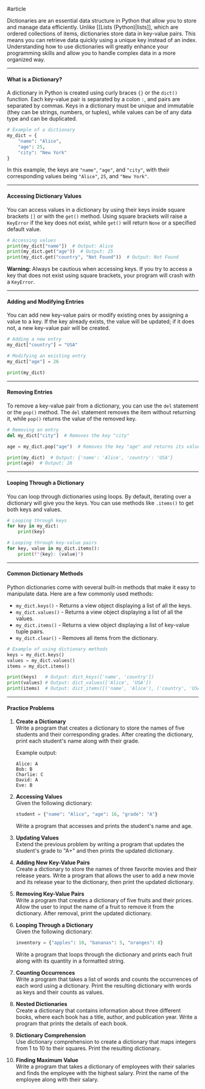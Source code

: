 #article

Dictionaries are an essential data structure in Python that allow you to store and manage data efficiently. Unlike [[Lists (Python)|lists]], which are ordered collections of items, dictionaries store data in key-value pairs. This means you can retrieve data quickly using a unique key instead of an index. Understanding how to use dictionaries will greatly enhance your programming skills and allow you to handle complex data in a more organized way.

---
#### What is a Dictionary?

A dictionary in Python is created using curly braces `{}` or the `dict()` function. Each key-value pair is separated by a colon `:`, and pairs are separated by commas. Keys in a dictionary must be unique and immutable (they can be strings, numbers, or tuples), while values can be of any data type and can be duplicated.

```python
# Example of a dictionary
my_dict = {
    "name": "Alice",
    "age": 25,
    "city": "New York"
}
```

In this example, the keys are `"name"`, `"age"`, and `"city"`, with their corresponding values being `"Alice"`, `25`, and `"New York"`.

---
#### Accessing Dictionary Values

You can access values in a dictionary by using their keys inside square brackets `[]` or with the `get()` method. Using square brackets will raise a `KeyError` if the key does not exist, while `get()` will return `None` or a specified default value.

```python
# Accessing values
print(my_dict["name"])  # Output: Alice
print(my_dict.get("age"))  # Output: 25
print(my_dict.get("country", "Not Found"))  # Output: Not Found
```

**Warning:** Always be cautious when accessing keys. If you try to access a key that does not exist using square brackets, your program will crash with a `KeyError`.

---
#### Adding and Modifying Entries

You can add new key-value pairs or modify existing ones by assigning a value to a key. If the key already exists, the value will be updated; if it does not, a new key-value pair will be created.

```python
# Adding a new entry
my_dict["country"] = "USA"

# Modifying an existing entry
my_dict["age"] = 26

print(my_dict)
```

---
#### Removing Entries

To remove a key-value pair from a dictionary, you can use the `del` statement or the `pop()` method. The `del` statement removes the item without returning it, while `pop()` returns the value of the removed key.

```python
# Removing an entry
del my_dict["city"]  # Removes the key "city"

age = my_dict.pop("age")  # Removes the key "age" and returns its value

print(my_dict)  # Output: {'name': 'Alice', 'country': 'USA'}
print(age)  # Output: 26
```

---
#### Looping Through a Dictionary

You can loop through dictionaries using loops. By default, iterating over a dictionary will give you the keys. You can use methods like `.items()` to get both keys and values.

```python
# Looping through keys
for key in my_dict:
    print(key)

# Looping through key-value pairs
for key, value in my_dict.items():
    print(f"{key}: {value}")
```

---
#### Common Dictionary Methods

Python dictionaries come with several built-in methods that make it easy to manipulate data. Here are a few commonly used methods:

- `my_dict.keys()` - Returns a view object displaying a list of all the keys.
- `my_dict.values()` - Returns a view object displaying a list of all the values.
- `my_dict.items()` - Returns a view object displaying a list of key-value tuple pairs.
- `my_dict.clear()` - Removes all items from the dictionary.

```python
# Example of using dictionary methods
keys = my_dict.keys()
values = my_dict.values()
items = my_dict.items()

print(keys)   # Output: dict_keys(['name', 'country'])
print(values) # Output: dict_values(['Alice', 'USA'])
print(items)  # Output: dict_items([('name', 'Alice'), ('country', 'USA')])
```

---
#### Practice Problems

1. **Create a Dictionary**  
   Write a program that creates a dictionary to store the names of five students and their corresponding grades. After creating the dictionary, print each student's name along with their grade.

   Example output:  
   ```
   Alice: A  
   Bob: B  
   Charlie: C  
   David: A  
   Eve: B  
   ```

2. **Accessing Values**  
   Given the following dictionary:  
   ```python
   student = {"name": "Alice", "age": 16, "grade": "A"}
   ```  
   Write a program that accesses and prints the student's name and age.

3. **Updating Values**  
   Extend the previous problem by writing a program that updates the student's grade to "A+" and then prints the updated dictionary.

4. **Adding New Key-Value Pairs**  
   Create a dictionary to store the names of three favorite movies and their release years. Write a program that allows the user to add a new movie and its release year to the dictionary, then print the updated dictionary.

5. **Removing Key-Value Pairs**  
   Write a program that creates a dictionary of five fruits and their prices. Allow the user to input the name of a fruit to remove it from the dictionary. After removal, print the updated dictionary.

6. **Looping Through a Dictionary**  
   Given the following dictionary:  
   ```python
   inventory = {"apples": 10, "bananas": 5, "oranges": 8}
   ```  
   Write a program that loops through the dictionary and prints each fruit along with its quantity in a formatted string.

7. **Counting Occurrences**  
   Write a program that takes a list of words and counts the occurrences of each word using a dictionary. Print the resulting dictionary with words as keys and their counts as values.

8. **Nested Dictionaries**  
   Create a dictionary that contains information about three different books, where each book has a title, author, and publication year. Write a program that prints the details of each book.

9. **Dictionary Comprehension**  
   Use dictionary comprehension to create a dictionary that maps integers from 1 to 10 to their squares. Print the resulting dictionary.

10. **Finding Maximum Value**  
    Write a program that takes a dictionary of employees with their salaries and finds the employee with the highest salary. Print the name of the employee along with their salary.

